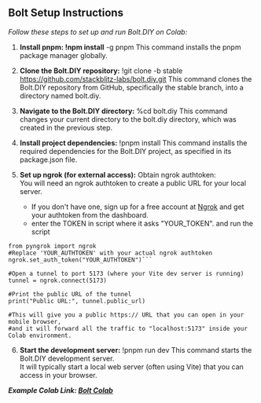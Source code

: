 Bolt Setup Instructions
------------------------
*Follow these steps to set up and run Bolt.DIY on Colab:*
1. **Install pnpm: !npm install** -g pnpm
This command installs the pnpm package manager globally.

2. **Clone the Bolt.DIY repository:** !git clone -b stable https://github.com/stackblitz-labs/bolt.diy.git
This command clones the Bolt.DIY repository from GitHub, specifically the stable branch, into a directory named bolt.diy.

3. **Navigate to the Bolt.DIY directory:** %cd bolt.diy
This command changes your current directory to the bolt.diy directory, which was created in the previous step.

4. **Install project dependencies:** !pnpm install
This command installs the required dependencies for the Bolt.DIY project, as specified in its package.json file.

5. **Set up ngrok (for external access):**
Obtain ngrok authtoken:  
You will need an ngrok authtoken to create a public URL for your local server.
   * If you don't have one, sign up for a free account at [Ngrok](https://ngrok.com/) and get your authtoken from the dashboard.
   * enter the TOKEN in script where it asks "YOUR_TOKEN". and run the script

```
from pyngrok import ngrok
#Replace 'YOUR_AUTHTOKEN' with your actual ngrok authtoken
ngrok.set_auth_token("YOUR_AUTHTOKEN")```

#Open a tunnel to port 5173 (where your Vite dev server is running)
tunnel = ngrok.connect(5173)

#Print the public URL of the tunnel
print("Public URL:", tunnel.public_url)

#This will give you a public https:// URL that you can open in your mobile browser,
#and it will forward all the traffic to "localhost:5173" inside your Colab environment.
```

6. **Start the development server:** !pnpm run dev
This command starts the Bolt.DIY development server.  
It will typically start a local web server (often using Vite) that you can access in your browser.

***Example Colab Link: [Bolt Colab](https://colab.research.google.com/drive/1oJDErM2YW8-zTGgXddR1l16NoXveStS3#scrollTo=yX_Bl9-0Wata)***
